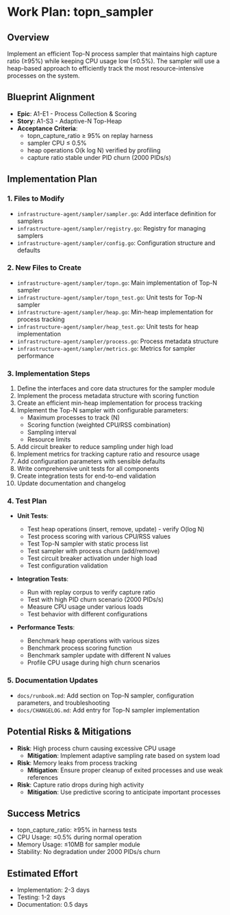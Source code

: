 # Work Plan: topn_sampler

## Overview
Implement an efficient Top-N process sampler that maintains high capture ratio (≥95%) while keeping CPU usage low (≤0.5%). The sampler will use a heap-based approach to efficiently track the most resource-intensive processes on the system.

## Blueprint Alignment
- **Epic**: A1-E1 - Process Collection & Scoring
- **Story**: A1-S3 - Adaptive-N Top-Heap
- **Acceptance Criteria**:
  - topn_capture_ratio ≥ 95% on replay harness
  - sampler CPU ≤ 0.5%
  - heap operations O(k log N) verified by profiling
  - capture ratio stable under PID churn (2000 PIDs/s)

## Implementation Plan

### 1. Files to Modify
- `infrastructure-agent/sampler/sampler.go`: Add interface definition for samplers
- `infrastructure-agent/sampler/registry.go`: Registry for managing samplers
- `infrastructure-agent/sampler/config.go`: Configuration structure and defaults

### 2. New Files to Create
- `infrastructure-agent/sampler/topn.go`: Main implementation of Top-N sampler
- `infrastructure-agent/sampler/topn_test.go`: Unit tests for Top-N sampler
- `infrastructure-agent/sampler/heap.go`: Min-heap implementation for process tracking
- `infrastructure-agent/sampler/heap_test.go`: Unit tests for heap implementation
- `infrastructure-agent/sampler/process.go`: Process metadata structure
- `infrastructure-agent/sampler/metrics.go`: Metrics for sampler performance

### 3. Implementation Steps
1. Define the interfaces and core data structures for the sampler module
2. Implement the process metadata structure with scoring function
3. Create an efficient min-heap implementation for process tracking
4. Implement the Top-N sampler with configurable parameters:
   - Maximum processes to track (N)
   - Scoring function (weighted CPU/RSS combination)
   - Sampling interval
   - Resource limits
5. Add circuit breaker to reduce sampling under high load
6. Implement metrics for tracking capture ratio and resource usage
7. Add configuration parameters with sensible defaults
8. Write comprehensive unit tests for all components
9. Create integration tests for end-to-end validation
10. Update documentation and changelog

### 4. Test Plan
- **Unit Tests**:
  - Test heap operations (insert, remove, update) - verify O(log N)
  - Test process scoring with various CPU/RSS values
  - Test Top-N sampler with static process list
  - Test sampler with process churn (add/remove)
  - Test circuit breaker activation under high load
  - Test configuration validation

- **Integration Tests**:
  - Run with replay corpus to verify capture ratio
  - Test with high PID churn scenario (2000 PIDs/s)
  - Measure CPU usage under various loads
  - Test behavior with different configurations

- **Performance Tests**:
  - Benchmark heap operations with various sizes
  - Benchmark process scoring function
  - Benchmark sampler update with different N values
  - Profile CPU usage during high churn scenarios

### 5. Documentation Updates
- `docs/runbook.md`: Add section on Top-N sampler, configuration parameters, and troubleshooting
- `docs/CHANGELOG.md`: Add entry for Top-N sampler implementation

## Potential Risks & Mitigations
- **Risk**: High process churn causing excessive CPU usage
  - **Mitigation**: Implement adaptive sampling rate based on system load
- **Risk**: Memory leaks from process tracking
  - **Mitigation**: Ensure proper cleanup of exited processes and use weak references
- **Risk**: Capture ratio drops during high activity
  - **Mitigation**: Use predictive scoring to anticipate important processes

## Success Metrics
- topn_capture_ratio: ≥95% in harness tests
- CPU Usage: ≤0.5% during normal operation
- Memory Usage: ≤10MB for sampler module
- Stability: No degradation under 2000 PIDs/s churn

## Estimated Effort
- Implementation: 2-3 days
- Testing: 1-2 days
- Documentation: 0.5 days
